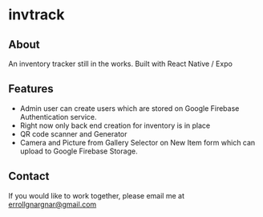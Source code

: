 # invtrack

## About
An inventory tracker still in the works.
Built with React Native / Expo

## Features
- Admin user can create users which are stored on Google Firebase Authentication service.
- Right now only back end creation for inventory is in place
- QR code scanner and Generator
- Camera and Picture from Gallery Selector on New Item form which can upload to Google Firebase Storage. 

## Contact
If you would like to work together, please email me at errollgnargnar@gmail.com
